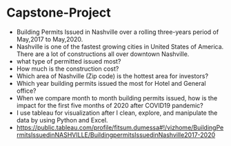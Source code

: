 # Capstone-Project
- Building Permits Issued in Nashville over a rolling three-years period of May,2017 to May,2020.
- Nashville is one of the fastest growing cities in United States of America. There are a lot of constructions all over downtown Nashville.
- what type of permitted issued most?
- How much is the construction cost?
- Which area of Nashville (Zip code) is the hottest area for investors?
- Which year building permits issued the most for Hotel and General office?
- When we compare month to month building permits issued, how is the impact for the first five months of 2020 after COVID19 pandemic?
- I use tableau for visualization after I clean, explore, and manipulate the data by using Python and Excel.
- https://public.tableau.com/profile/fitsum.dumessa#!/vizhome/BuildingPermitsIssuedinNASHVILLE/BuildingpermitsIssuedinNashville2017-2020

